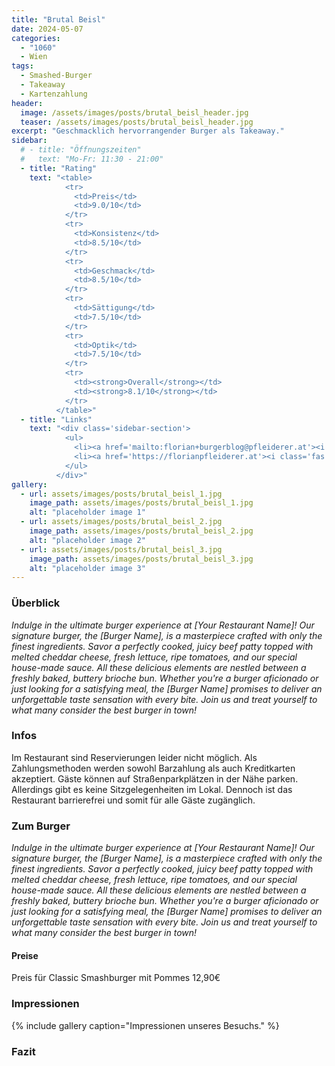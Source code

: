 ```yaml
---
title: "Brutal Beisl"
date: 2024-05-07
categories:
  - "1060"
  - Wien
tags:
  - Smashed-Burger
  - Takeaway
  - Kartenzahlung
header:
  image: /assets/images/posts/brutal_beisl_header.jpg
  teaser: /assets/images/posts/brutal_beisl_header.jpg
excerpt: "Geschmacklich hervorrangender Burger als Takeaway."
sidebar:
  # - title: "Öffnungszeiten"
  #   text: "Mo-Fr: 11:30 - 21:00"
  - title: "Rating"
    text: "<table>
            <tr>
              <td>Preis</td>
              <td>9.0/10</td>
            </tr>
            <tr>
              <td>Konsistenz</td>
              <td>8.5/10</td>
            </tr>
            <tr>
              <td>Geschmack</td>
              <td>8.5/10</td>
            </tr>
            <tr>
              <td>Sättigung</td>
              <td>7.5/10</td>
            </tr>
            <tr>
              <td>Optik</td>
              <td>7.5/10</td>
            </tr>
            <tr>
              <td><strong>Overall</strong></td>
              <td><strong>8.1/10</strong></td>
            </tr>
          </table>"
  - title: "Links"
    text: "<div class='sidebar-section'>
            <ul>
              <li><a href='mailto:florian+burgerblog@pfleiderer.at'><i class='fas fa-envelope'></i> Email</a></li>
              <li><a href='https://florianpfleiderer.at'><i class='fas fa-link'></i> Website</a></li>
            </ul>
          </div>"
gallery:
  - url: assets/images/posts/brutal_beisl_1.jpg
    image_path: assets/images/posts/brutal_beisl_1.jpg
    alt: "placeholder image 1"
  - url: assets/images/posts/brutal_beisl_2.jpg
    image_path: assets/images/posts/brutal_beisl_2.jpg
    alt: "placeholder image 2"
  - url: assets/images/posts/brutal_beisl_3.jpg
    image_path: assets/images/posts/brutal_beisl_3.jpg
    alt: "placeholder image 3"
---
```


### Überblick
*Indulge in the ultimate burger experience at [Your Restaurant Name]! Our signature burger, the [Burger Name], is a masterpiece crafted with only the finest ingredients. Savor a perfectly cooked, juicy beef patty topped with melted cheddar cheese, fresh lettuce, ripe tomatoes, and our special house-made sauce. All these delicious elements are nestled between a freshly baked, buttery brioche bun. Whether you're a burger aficionado or just looking for a satisfying meal, the [Burger Name] promises to deliver an unforgettable taste sensation with every bite. Join us and treat yourself to what many consider the best burger in town!*

### Infos
Im Restaurant sind Reservierungen leider nicht möglich. Als Zahlungsmethoden werden sowohl Barzahlung als auch Kreditkarten akzeptiert. Gäste können auf Straßenparkplätzen in der Nähe parken. Allerdings gibt es keine Sitzgelegenheiten im Lokal. Dennoch ist das Restaurant barrierefrei und somit für alle Gäste zugänglich.

### Zum Burger
*Indulge in the ultimate burger experience at [Your Restaurant Name]! Our signature burger, the [Burger Name], is a masterpiece crafted with only the finest ingredients. Savor a perfectly cooked, juicy beef patty topped with melted cheddar cheese, fresh lettuce, ripe tomatoes, and our special house-made sauce. All these delicious elements are nestled between a freshly baked, buttery brioche bun. Whether you're a burger aficionado or just looking for a satisfying meal, the [Burger Name] promises to deliver an unforgettable taste sensation with every bite. Join us and treat yourself to what many consider the best burger in town!*

#### Preise
Preis für Classic Smashburger mit Pommes 12,90€

### Impressionen

{% include gallery caption="Impressionen unseres Besuchs." %}

### Fazit


